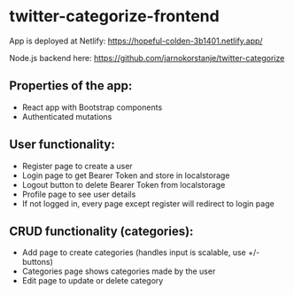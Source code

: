 # twitter-categorize-frontend

App is deployed at Netlify: https://hopeful-colden-3b1401.netlify.app/ 

Node.js backend here: https://github.com/jarnokorstanje/twitter-categorize 


## Properties of the app:

- React app with Bootstrap components
- Authenticated mutations


## User functionality:

- Register page to create a user
- Login page to get Bearer Token and store in localstorage
- Logout button to delete Bearer Token from localstorage
- Profile page to see user details
- If not logged in, every page except register will redirect to login page


## CRUD functionality (categories):

- Add page to create categories (handles input is scalable, use +/- buttons)
- Categories page shows categories made by the user
- Edit page to update or delete category
